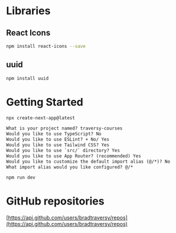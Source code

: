 # Libraries
## React Icons
```bash
npm install react-icons --save
```

## uuid
```bash
npm install uuid
```

# Getting Started
```bash
npx create-next-app@latest
```

```diff
What is your project named? traversy-courses
Would you like to use TypeScript? No
Would you like to use ESLint? + No/ Yes	
Would you like to use Tailwind CSS? Yes
Would you like to use `src/` directory? Yes
Would you like to use App Router? (recommended) Yes
Would you like to customize the default import alias (@/*)? No
What import alias would you like configured? @/*
```

```bash
npm run dev
```

# GitHub repositories
[https://api.github.com/users/bradtraversy/repos](https://api.github.com/users/bradtraversy/repos)
